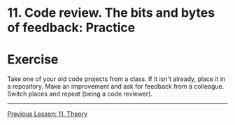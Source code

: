 # 11. Code review. The bits and bytes of feedback: Practice

# Exercise

Take one of your old code projects from a class. If it isn't already, place it in a repository. Make an improvement and ask for feedback from a colleague. Switch places and repeat (being a code reviewer).

---

[Previous Lesson: 11. Theory](11_code_review_theory.md)
